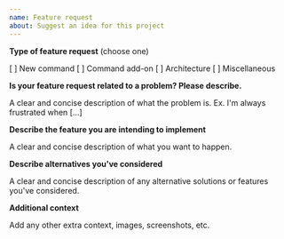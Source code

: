 ```yaml
---
name: Feature request
about: Suggest an idea for this project
---
```


**Type of feature request** (choose one)

[ ] New command
[ ] Command add-on
[ ] Architecture
[ ] Miscellaneous

**Is your feature request related to a problem? Please describe.**

A clear and concise description of what the problem is. Ex. I'm always frustrated when [...]

**Describe the feature you are intending to implement**

A clear and concise description of what you want to happen.

**Describe alternatives you've considered**

A clear and concise description of any alternative solutions or features you've considered.

**Additional context**

Add any other extra context, images, screenshots, etc.
